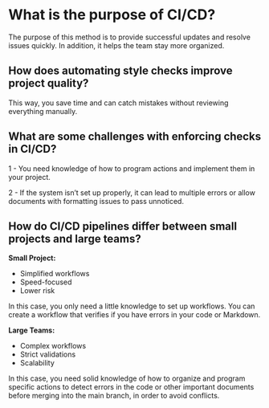 # What is the purpose of CI/CD?

The purpose of this method is to provide successful updates and resolve
issues quickly. In addition, it helps the team stay more organized.

## How does automating style checks improve project quality?

This way, you save time and can catch mistakes without reviewing everything
manually.

## What are some challenges with enforcing checks in CI/CD?

1 - You need knowledge of how to program actions and implement them in your
project.

2 - If the system isn’t set up properly, it can lead to multiple errors or
allow documents with formatting issues to pass unnoticed.

## How do CI/CD pipelines differ between small projects and large teams?

**Small Project:**

- Simplified workflows  
- Speed-focused  
- Lower risk  

In this case, you only need a little knowledge to set up workflows. You can
create a workflow that verifies if you have errors in your code or Markdown.

**Large Teams:**

- Complex workflows  
- Strict validations  
- Scalability  

In this case, you need solid knowledge of how to organize and program specific
actions to detect errors in the code or other important documents before
merging into the main branch, in order to avoid conflicts.
